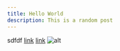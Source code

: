 ```yaml
---
title: Hello World
description: This is a random post
---
```


sdfdf
[link](https://google.com) [link](https://google.com)
![alt](lmao)
